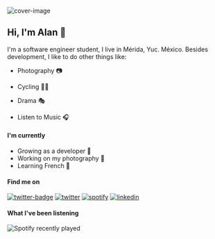 ![cover-image](https://i.ibb.co/pKVbBJX/43693657311-5c3401ea56-o.jpg)

## Hi, I'm Alan :rocket:

I'm a software engineer student, I live in Mérida, Yuc. México. Besides development, I like to do other things like: 

- Photography :camera:
- Cycling :biking_man:
- Drama :performing_arts:

- Listen to Music  :headphones:

#### I'm currently

- Growing as a developer :seedling:
- Working on my photography :art:
- Learning French :speech_balloon:

#### Find me on

[![twitter-badge](https://img.shields.io/badge/Instagram-E4405F?style=for-the-badge&logo=instagram&logoColor=white)](https://www.instagram.com/alanmoraales/) [![twitter](https://img.shields.io/badge/Twitter-1DA1F2?style=for-the-badge&logo=twitter&logoColor=white)](https://twitter.com/alanmoraales_) [![spotify](https://img.shields.io/badge/Spotify-1ED760?&style=for-the-badge&logo=spotify&logoColor=white)](https://open.spotify.com/user/12175490258) [![linkedin](https://img.shields.io/badge/LinkedIn-0077B5?style=for-the-badge&logo=linkedin&logoColor=white)](https://www.linkedin.com/in/alanmoraales/)

#### What I've been listening

![Spotify recently played](https://spotify-recently-played-readme.vercel.app/api?user=12175490258&count=3)
